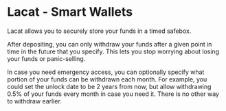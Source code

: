 # Lacat - Smart Wallets

Lacat allows you to securely store your funds in a timed safebox.

After depositing, you can only withdraw your funds after a given point in time in the future that you specify.
This lets you stop worrying about losing your funds or panic-selling.

In case you need emergency access, you can optionally specify what portion of your funds can be withdrawn each month.
For example, you could set the unlock date to be 2 years from now, but allow withdrawing 0.5% of your funds every month
in case you need it. There is no other way to withdraw earlier.